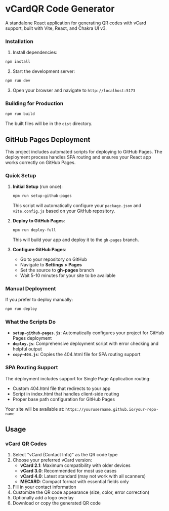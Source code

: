# vCardQR Code Generator

A standalone React application for generating QR codes with vCard support, built with Vite, React, and Chakra UI v3.

### Installation

1. Install dependencies:

```bash
npm install
```

2. Start the development server:

```bash
npm run dev
```

3. Open your browser and navigate to `http://localhost:5173`

### Building for Production

```bash
npm run build
```

The built files will be in the `dist` directory.

## GitHub Pages Deployment

This project includes automated scripts for deploying to GitHub Pages. The deployment process handles SPA routing and ensures your React app works correctly on GitHub Pages.

### Quick Setup

1. **Initial Setup** (run once):

   ```bash
   npm run setup-github-pages
   ```

   This script will automatically configure your `package.json` and `vite.config.js` based on your GitHub repository.

2. **Deploy to GitHub Pages**:

   ```bash
   npm run deploy-full
   ```

   This will build your app and deploy it to the `gh-pages` branch.

3. **Configure GitHub Pages**:
   - Go to your repository on GitHub
   - Navigate to **Settings > Pages**
   - Set the source to **gh-pages** branch
   - Wait 5-10 minutes for your site to be available

### Manual Deployment

If you prefer to deploy manually:

```bash
npm run deploy
```

### What the Scripts Do

- **`setup-github-pages.js`**: Automatically configures your project for GitHub Pages deployment
- **`deploy.js`**: Comprehensive deployment script with error checking and helpful output
- **`copy-404.js`**: Copies the 404.html file for SPA routing support

### SPA Routing Support

The deployment includes support for Single Page Application routing:

- Custom 404.html file that redirects to your app
- Script in index.html that handles client-side routing
- Proper base path configuration for GitHub Pages

Your site will be available at: `https://yourusername.github.io/your-repo-name`

## Usage

### vCard QR Codes

1. Select "vCard (Contact Info)" as the QR code type
2. Choose your preferred vCard version:
   - **vCard 2.1**: Maximum compatibility with older devices
   - **vCard 3.0**: Recommended for most use cases
   - **vCard 4.0**: Latest standard (may not work with all scanners)
   - **MECARD**: Compact format with essential fields only
3. Fill in your contact information
4. Customize the QR code appearance (size, color, error correction)
5. Optionally add a logo overlay
6. Download or copy the generated QR code
